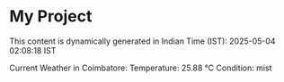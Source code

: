 # My Project

This content is dynamically generated in Indian Time (IST): 2025-05-04 02:08:18 IST


Current Weather in Coimbatore:
Temperature: 25.88 °C
Condition: mist
